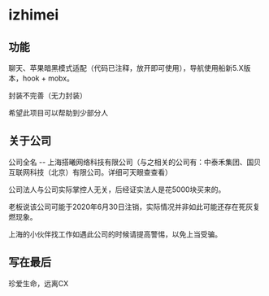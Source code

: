 # izhimei

## 功能
  聊天、苹果暗黑模式适配（代码已注释，放开即可使用），导航使用船新5.X版本，hook + mobx。
  
  封装不完善（无力封装）
  
  希望此项目可以帮助到少部分人
  
  
## 关于公司
公司全名 -- 上海搭曦网络科技有限公司（与之相关的公司有：中泰禾集团、国贝互联网科技（北京）有限公司。详细可天眼查查看）


公司法人与公司实际掌控人无关，后经证实法人是花5000块买来的。

老板说该公司可能于2020年6月30日注销，实际情况并非如此可能还存在死灰复燃现象。

上海的小伙伴找工作如遇此公司的时候请提高警惕，以免上当受骗。

## 写在最后

珍爱生命，远离CX
